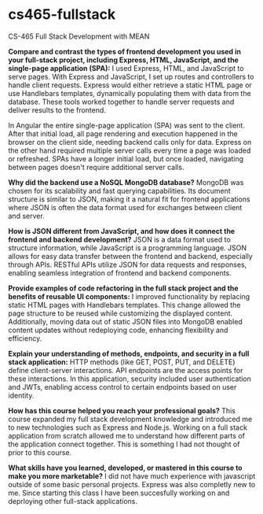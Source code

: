 # cs465-fullstack
CS-465 Full Stack Development with MEAN


**Compare and contrast the types of frontend development you used in your full-stack project, including Express, HTML, JavaScript, and the single-page application (SPA):**
I used Express, HTML, and JavaScript to serve pages. With Express and JavaScript, I set up routes and controllers to handle client requests. Express would either retrieve a static HTML page or use Handlebars templates, dynamically populating them with data from the database. These tools worked together to handle server requests and deliver results to the frontend.

In Angular the entire single-page application (SPA) was sent to the client. After that initial load, all page rendering and execution happened in the browser on the client side, needing backend calls only for data. Express on the other hand required multiple server calls every time a page was loaded or refreshed. SPAs have a longer initial load, but once loaded, navigating between pages doesn't require additional server calls.

**Why did the backend use a NoSQL MongoDB database?**
MongoDB was chosen for its scalability and fast querying capabilities. Its document structure is similar to JSON, making it a natural fit for frontend applications where JSON is often the data format used for exchanges between client and server.

**How is JSON different from JavaScript, and how does it connect the frontend and backend development?**
JSON is a data format used to structure information, while JavaScript is a programming language. JSON allows for easy data transfer between the frontend and backend, especially through APIs. RESTful APIs utilize JSON for data requests and responses, enabling seamless integration of frontend and backend components.

**Provide examples of code refactoring in the full stack project and the benefits of reusable UI components:**
I improved functionality by replacing static HTML pages with Handlebars templates. This change allowed the page structure to be reused while customizing the displayed content. Additionally, moving data out of static JSON files into MongoDB enabled content updates without redeploying code, enhancing flexibility and efficiency.

**Explain your understanding of methods, endpoints, and security in a full stack application:**
HTTP methods (like GET, POST, PUT, and DELETE) define client-server interactions. API endpoints are the access points for these interactions. In this application, security included user authentication and JWTs, enabling access control to certain endpoints based on user identity.

**How has this course helped you reach your professional goals?**
This course expanded my full stack development knowledge and introduced me to new technologies such as Express and Node.js. Working on a full stack application from scratch allowed me to understand how different parts of the application connect together. This is something I had not thought of prior to this course.

**What skills have you learned, developed, or mastered in this course to make you more marketable?**
I did not have much experience with javascript outside of some basic personal projects. Express was also completly new to me. Since starting this class I have been succesfully working on and deprloying other full-stack applications.
